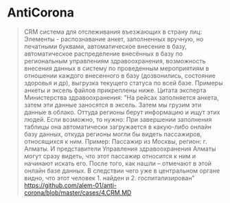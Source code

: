 # AntiCorona
>CRM система для отслеживания въезжающих в страну лиц:
Элементы - распознавание анкет, заполненных вручную, но печатными буквами, автоматическое 
внесение в базу, автоматическое распределение внесённых в базу по региональным управлениям 
здравоохранения, возможность внесения данных в систему по проведенным мероприятиям в 
отношении каждого внесенного в базу (дозвонились, состояние здоровья и др), выгрузка 
текущего статуса по всей базе. Примеры анкеты и эксель файлов прикреплены ниже.
>Цитата эксперта Министерства здравоохранения: "На рейсах заполняется анкета, затем эти 
>данные заносятся в эксель. Затем мы грузим эти данные в облако. Оттуда регионы берут 
>информацию и ищут этих людей. Если возможно, то нужно: При завершении заполнения таблицы 
>она автоматически загружается в какую-либо онлайн базу данных, откуда регионы могли бы 
>видеть пассажиров, относящихся к ним. Пример: Пассажир из Москвы, регион: г. Алматы. И 
>представители Управления здравоохранения Алматы могут сразу видеть, что этот пассажир 
>относится к ним и начинают искать его. После того, как нашли – отмечают в этой онлайн базе 
>данных. В следствии чего уже в центральном органе видно, что этот человек 1. найден и 2. 
>госпитализирован"
https://github.com/alem-01/anti-corona/blob/master/cases/4.CRM.MD

